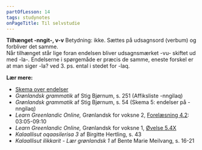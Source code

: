 ```yaml
---
partOfLesson: 14
tags: studynotes
onPageTitle: Til selvstudie
---
```


**Tilhænget -nngit-, v-v**
Betydning: ikke. Sættes på udsagnsord (verbum) og forbliver det samme.
<br>Når tilhænget står lige foran endelsen bliver udsagnsmærket -vu- skiftet ud med -la-. Endelserne i spørgemåde er præcis de samme, eneste forskel er at man siger -la? ved 3. ps. ental i stedet for -laq.

**Lær mere:**
- [Skema over endelser](https://parloer.kasperdyrvig.dk/mere/udsagnsordsendelser/?f=true&d=false&h=false&n=false&l=false&o=false&s=true&b=false&fjerdeperson=false&nngit=negative&transitivitet=intransitiv)
- *Grønlandsk grammatik* af Stig Bjørnum, s. 251 (Affiksliste -nngilaq)
- *Grønlandsk grammatik* af Stig Bjørnum, s. 54 (Skema 5: endelser på -nngilaq)
- *Learn Greenlandic Online,* Grønlandsk for voksne 2, [Forelæsning 4.2](https://learngreenlandic.com/online/lg2/4.2/): 03:05-09:10
- *Learn Greenlandic Online,* Grønlandsk for voksne 1, [Øvelse 5.4X](https://learngreenlandic.com/online/lg1/5x/qa-naamik/)
- *Kalaallisut oqaasilerisa 3* af Birgitte Hertling, s. 43
- *Kalaallisut ilikkarit - Lær grønlandsk 1* af Bente Marie Meilvang, s. 16-21